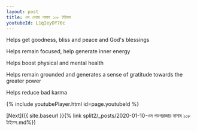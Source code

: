 ```yaml
---
layout: post
title: ওম দেবায় নামায ১০৮ টাইমস
youtubeId: L1qIeyDY76c
---
```

 
 
Helps get goodness, bliss and peace and God's blessings
 
Helps remain focused, help generate inner energy 
 
Helps boost physical and mental health 
 
Helps remain grounded and generates a sense of gratitude towards the greater power 
 
Helps reduce bad karma
 
 
 
 


{% include youtubePlayer.html id=page.youtubeId %}
 
[Next]({{ site.baseurl }}{% link  split2/_posts/2020-01-10-ওম গডগরাজায় নামায ১০৮ টাইমস.md%})
 
